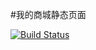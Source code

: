 #我的商城静态页面

[![Build Status](https://travis-ci.org/sampsonli/mystore.svg?branch=master)](https://travis-ci.org/sampsonli/mystore)
